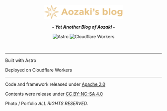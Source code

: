 <div align="center">
  <img
    src="./public/assets/logo/logo_dark.svg"
    alt="aozaki's blog"
    width="50%"
    height="50%"
  />

<b>- <em>Yet Another Blog of Aozaki</em> -</b>

![Astro](https://img.shields.io/badge/Astro-BC52EE?logo=astro&style=flat-square&logoColor=fff)
![Cloudflare Workers](https://img.shields.io/badge/Cloudflare%20Workers-F38020?logo=Cloudflare&logoColor=white&style=flat-square)

  <br />
</div>

---

Built with Astro

Deployed on Cloudflare Workers

---

Code and framework released under [Apache 2.0](https://github.com/aozaki-kuro/aozaki-astro-blog/blob/master/LICENSE)

Contents were release under [CC BY-NC-SA 4.0](https://creativecommons.org/licenses/by-sa/4.0/)

Photo / Porfolio _ALL RIGHTS RESERVED_.
